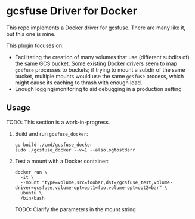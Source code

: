 # gcsfuse Driver for Docker

This repo implements a Docker driver for gcsfuse. There are many like it, but
this one is mine.

This plugin focuses on:

* Facilitating the creation of many volumes that use (different subdirs of) the
  same GCS bucket. [Some existing Docker
  drivers](https://github.com/lorenzleutgeb/docker-volume-gcs/blob/45155d931d8fe4b0492f440257c87e829a1cb537/main.go#L68)
  seem to map `gcsfuse` processes to buckets; if trying to mount a subdir of the
  same bucket, multiple mounts would use the same `gcsfuse` process, which might
  cause its caching to thrash with enough load.
* Enough logging/monitoring to aid debugging in a production setting

## Usage

TODO: This section is a work-in-progress.

1. Build and run `gcsfuse_docker`:

   ```
   go build ./cmd/gcsfuse_docker
   sudo ./gcsfuse_docker --v=1 --alsologtostderr
   ```

1. Test a mount with a Docker container:

   ```
   docker run \
     -it \
     --mount "type=volume,src=foobar,dst=/gcsfuse_test,volume-driver=gcsfuse,volume-opt=opt1=foo,volume-opt=opt2=bar" \
     ubuntu \
     /bin/bash
   ```

   TODO: Clarify the parameters in the mount string